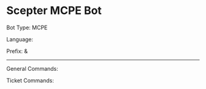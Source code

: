 # Scepter MCPE Bot

Bot Type: MCPE

Language:

Prefix: &

----------

General Commands:

Ticket Commands: